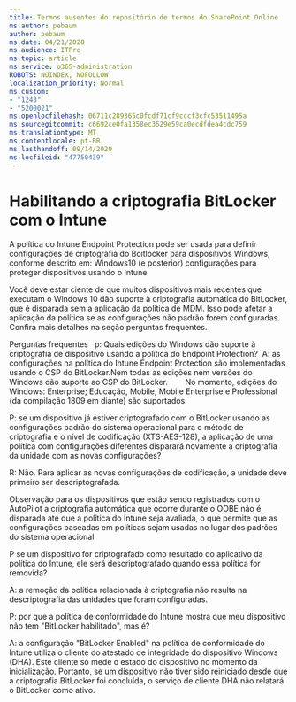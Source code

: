 ```yaml
---
title: Termos ausentes do repositório de termos do SharePoint Online
ms.author: pebaum
author: pebaum
ms.date: 04/21/2020
ms.audience: ITPro
ms.topic: article
ms.service: o365-administration
ROBOTS: NOINDEX, NOFOLLOW
localization_priority: Normal
ms.custom:
- "1243"
- "5200021"
ms.openlocfilehash: 06711c289365c0fcdf71cf9cccf3cfc53511495a
ms.sourcegitcommit: c6692ce0fa1358ec3529e59ca0ecdfdea4cdc759
ms.translationtype: MT
ms.contentlocale: pt-BR
ms.lasthandoff: 09/14/2020
ms.locfileid: "47750439"
---
```

# <a name="enabling-bitlocker-encryption-with-intune"></a>Habilitando a criptografia BitLocker com o Intune

A política do Intune Endpoint Protection pode ser usada para definir configurações de criptografia do Boitlocker para dispositivos Windows, conforme descrito em: Windows10 (e posterior) configurações para proteger dispositivos usando o Intune

Você deve estar ciente de que muitos dispositivos mais recentes que executam o Windows 10 dão suporte à criptografia automática do BitLocker, que é disparada sem a aplicação da política de MDM. Isso pode afetar a aplicação da política se as configurações não padrão forem configuradas. Confira mais detalhes na seção perguntas frequentes.


Perguntas frequentes   p: Quais edições do Windows dão suporte à criptografia de dispositivo usando a política do Endpoint Protection?
 A: as configurações na política do Intune Endpoint Protection são implementadas usando o CSP do BitLocker.Nem todas as edições nem versões do Windows dão suporte ao CSP do BitLocker. 
      No momento, edições do Windows: Enterprise; Educação, Mobile, Mobile Enterprise e Professional (da compilação 1809 em diante) são suportados.




P: se um dispositivo já estiver criptografado com o BitLocker usando as configurações padrão do sistema operacional para o método de criptografia e o nível de codificação (XTS-AES-128), a aplicação de uma política com configurações diferentes disparará novamente a criptografia da unidade com as novas configurações?

R: Não. Para aplicar as novas configurações de codificação, a unidade deve primeiro ser descriptografada.

Observação para os dispositivos que estão sendo registrados com o AutoPilot a criptografia automática que ocorre durante o OOBE não é disparada até que a política do Intune seja avaliada, o que permite que as configurações baseadas em políticas sejam usadas no lugar dos padrões do sistema operacional




P se um dispositivo for criptografado como resultado do aplicativo da política do Intune, ele será descriptografado quando essa política for removida?

A: a remoção da política relacionada à criptografia não resulta na descriptografia das unidades que foram configuradas.




P: por que a política de conformidade do Intune mostra que meu dispositivo não tem "BitLocker habilitado", mas é?

A: a configuração "BitLocker Enabled" na política de conformidade do Intune utiliza o cliente do atestado de integridade do dispositivo Windows (DHA). Este cliente só mede o estado do dispositivo no momento da inicialização. Portanto, se um dispositivo não tiver sido reiniciado desde que a criptografia BitLocker foi concluída, o serviço de cliente DHA não relatará o BitLocker como ativo.